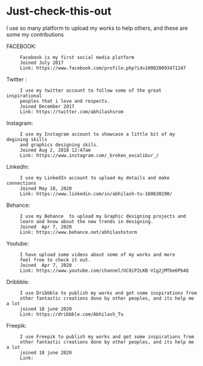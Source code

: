 # Just-check-this-out
I use so many platform to upload my works to help others, and these are some my  contributions


FACEBOOK:

         Facebook is my first social media platform
         Joined July 2017
         Link: https://www.facebook.com/profile.php?id=100020093471247
         
Twitter :
         
         I use my twitter account to follow some of the great inspirational
         peoples that i love and respects.
         Joined December 2017
         Link: https://twitter.com/abhilashsrom

Instagram:
         
         I use my Instagram account to showcase a little bit of my degining skills
         and graphics designing skils.
         Joined Aug 2, 2018 12:47am
         Link: https://www.instagram.com/_broken_excalibur_/

LinkedIn:
         
         I use my LinkedIn account to upload my details and make connections
         Joined May 18, 2020
         Link: https://www.linkedin.com/in/abhilash-tu-160630190/
         
Behance:
         
         I use my Behance  to upload my Graphic designing projects and
         learn and know about the new trends in designing.
         Joined  Apr 7, 2020
         Link: https://www.behance.net/abhilashstorm

Youtube:
         
         I have upload some videos about some of my works and more
         feel free to check it out.
         Joined  Apr 7, 2020
         Link: https://www.youtube.com/channel/UC8iP2LKB-V1g2jMTbe6Pb4Q
         
Dribbble:
         
         I use Dribbble to publish my works and get some inspirations from
         other fantastic creations done by other peoples, and its help me a lot
         joined 18 june 2020
         Link: https://dribbble.com/Abhilash_Tu

Freepik:
         
         I use Freepik to publish my works and get some inspirations from
         other fantastic creations done by other peoples, and its help me a lot
         joined 18 june 2020
         Link: 
